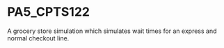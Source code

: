 # PA5_CPTS122
A grocery store simulation which simulates wait times for an express and normal checkout line.
